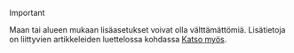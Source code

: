 > [!IMPORTANT]
> Maan tai alueen mukaan lisäasetukset voivat olla välttämättömiä. Lisätietoja on liittyvien artikkeleiden luettelossa kohdassa [Katso myös](#see-also).  